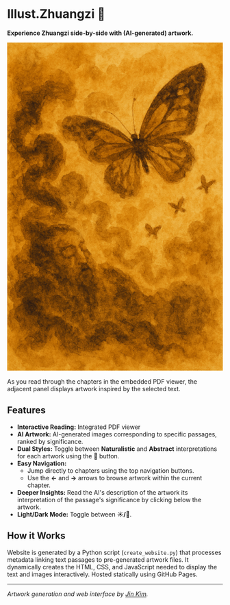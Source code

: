# Illust.Zhuangzi 🦋

**Experience Zhuangzi side-by-side with (AI-generated) artwork.**

![Butterfly Dream](butterfly_dream.png)

As you read through the chapters in the embedded PDF viewer, the adjacent panel displays artwork inspired by the selected text.

## Features

* **Interactive Reading:** Integrated PDF viewer
* **AI Artwork:** AI-generated images corresponding to specific passages, ranked by significance.
* **Dual Styles:** Toggle between **Naturalistic** and **Abstract** interpretations for each artwork using the **🦋** button.
* **Easy Navigation:**
  * Jump directly to chapters using the top navigation buttons.
  * Use the **←** and **→** arrows to browse artwork within the current chapter.
* **Deeper Insights:** Read the AI's description of the artwork its interpretation of the passage's significance by clicking below the artwork.
* **Light/Dark Mode:** Toggle between **☀️/🌙**.

## How it Works

Website is generated by a Python script (`create_website.py`) that processes metadata linking text passages to pre-generated artwork files. It dynamically creates the HTML, CSS, and JavaScript needed to display the text and images interactively. Hosted statically using GitHub Pages.

---

*Artwork generation and web interface by [Jin Kim](https://www.linkedin.com/in/jinkim2).*
